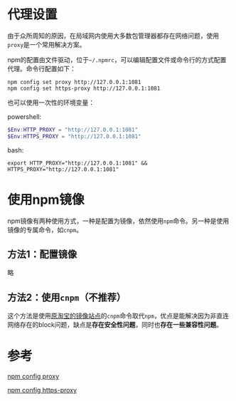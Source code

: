 # 代理设置
由于众所周知的原因，在局域网内使用大多数包管理器都存在网络问题，使用`proxy`是一个常用解决方案。

npm的配置由文件驱动，位于`~/.npmrc`，可以编辑配置文件或命令行的方式配置代理。命令行配置如下：
```shell
npm config set proxy http://127.0.0.1:1081
npm config set https-proxy http://127.0.0.1:1081
```

也可以使用一次性的环境变量：

powershell:
```powershell
$Env:HTTP_PROXY = "http://127.0.0.1:1081"
$Env:HTTPS_PROXY = "http://127.0.0.1:1081"
```

bash:
```shell
export HTTP_PROXY="http://127.0.0.1:1081" && HTTPS_PROXY="http://127.0.0.1:1081"
```

# 使用npm镜像
npm镜像有两种使用方式，一种是配置为镜像，依然使用`npm`命令。另一种是使用镜像的专属命令，如`cnpm`。

## 方法1：配置镜像
略

## 方法2：使用`cnpm`（不推荐）
这个方法是使用[原淘宝的镜像站点](https://npmmirror.com/)的`cnpm`命令取代`npm`，优点是能解决因为非直连网络存在的block问题，缺点是**存在安全性问题**，同时也**存在一些兼容性问题**。

# 参考
[npm config proxy](https://docs.npmjs.com/cli/v8/using-npm/config#proxy)

[npm config https-proxy](https://docs.npmjs.com/cli/v8/using-npm/config#https-proxy)